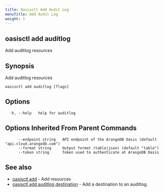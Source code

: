 ```yaml
---
title: Oasisctl Add Audit Log
menuTitle: Add Audit Log
weight: 1
---
```

## oasisctl add auditlog

Add auditlog resources

## Synopsis
Add auditlog resources

```
oasisctl add auditlog [flags]
```

## Options
```
  -h, --help   help for auditlog
```

## Options Inherited From Parent Commands
```
      --endpoint string   API endpoint of the ArangoDB Oasis (default "api.cloud.arangodb.com")
      --format string     Output format (table|json) (default "table")
      --token string      Token used to authenticate at ArangoDB Oasis
```

## See also
* [oasisctl add](_index.md)	 - Add resources
* [oasisctl add auditlog destination](add-auditlog-destination.md)	 - Add a destination to an auditlog.

